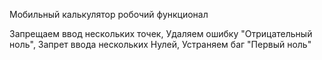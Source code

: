 Мобильный калькулятор 
робочий функционал

Запрещаем ввод нескольких точек,
Удаляем ошибку "Отрицательный ноль",
Запрет ввода нескольких Нулей,
Устраняем баг "Первый ноль"


